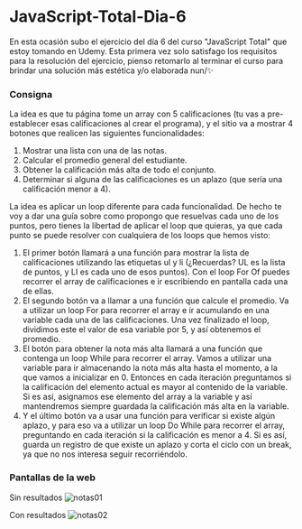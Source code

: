 # JavaScript-Total-Dia-6
En esta ocasión subo el ejercicio del día 6 del curso "JavaScript Total" que estoy tomando en Udemy. Esta primera vez solo satisfago los requisitos para la resolución del ejercicio, pienso retomarlo al terminar el curso para brindar una solución más estética y/o elaborada nun/✨

### Consigna
La idea es que tu página tome un array con 5 calificaciones (tu vas a pre-establecer esas calificaciones al crear el programa), y el sitio va a mostrar 4 botones que realicen las siguientes funcionalidades:

1. Mostrar una lista con una de las notas.
2. Calcular el promedio general del estudiante.
3. Obtener la calificación más alta de todo el conjunto.
4. Determinar si alguna de las calificaciones es un aplazo (que sería una calificación menor a 4).

La idea es aplicar un loop diferente para cada funcionalidad. De hecho te voy a dar una guía sobre como propongo que resuelvas cada uno de los puntos, pero tienes la libertad de aplicar el loop que quieras, ya que cada punto se puede resolver con cualquiera de los loops que hemos visto:

1. El primer botón llamará a una función para mostrar la lista de calificaciones utilizando las etiquetas ul y li (¿Recuerdas? UL es la lista de puntos, y LI es cada uno de esos puntos). Con el loop For Of puedes recorrer el array de calificaciones e ir escribiendo en pantalla cada una de ellas.
2. El segundo botón va a llamar a una función que calcule el promedio. Va a utilizar un loop For para recorrer el array e ir acumulando en una variable cada una de las calificaciones. Una vez finalizado el loop, dividimos este el valor de esa variable por 5, y así obtenemos el promedio.
3. El botón para obtener la nota más alta llamará a una función que contenga un loop While para recorrer el array. Vamos a utilizar una variable para ir almacenando la nota más alta hasta el momento, a la que vamos a inicializar en 0. Entonces en cada iteración preguntamos si la calificación del elemento actual es mayor al contenido de la variable. Si es así, asignamos ese elemento del array a la variable y así mantendremos siempre guardada la calificación más alta en la variable.
4. Y el último botón va a usar una función para verificar si existe algún aplazo, y para eso va a utilizar un loop Do While para recorrer el array, preguntando en cada iteración si la calificación es menor a 4. Si es así, guarda un registro de que existe un aplazo y corta el ciclo con un break, ya que no nos interesa seguir recorriéndolo.

### Pantallas de la web
Sin resultados
![notas01](https://github.com/Alejandro-Az/JavaScript-Total-Dia-6/assets/105530752/4aa45064-9b94-40d2-b926-0b32723e3b2a)

Con resultados
![notas02](https://github.com/Alejandro-Az/JavaScript-Total-Dia-6/assets/105530752/6321f0dd-4112-4dba-a4cb-a640db0253da)
